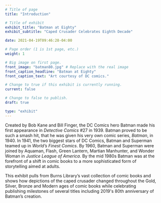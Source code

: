 ```yaml
---
# Title of page
title: "Introduction"

# Title of exhibit
exhibit_title: "Batman at Eighty"
exhibit_subtitle: "Caped Crusader Celebrates Eighth Decade"

date: 2021-04-19T09:46:28-04:00

# Page order (1 is 1st page, etc.)
weight: 1 

# Big image on first page.
front_image: "batman80.jpg" # Replace with the real image
front_caption_headline: "Batman at Eighty"
front_caption_text: "Art courtesy of DC comics."

# Change to true if this exhibit is currently running.
current: false

# Change to false to publish.
draft: true

type: "exhibit"
---
```


Created by Bob Kane and Bill Finger, the DC Comics hero Batman made his first appearance in *Detective Comics* #27 in 1939. Batman proved to be such a smash hit, that he was given his very own comic series, *Batman*, in 1940. In 1941, the two biggest stars of DC Comics, Batman and Superman teamed up in *World’s Finest Comics*. By 1960, Batman and Superman were joined by Aquaman, Flash, Green Lantern, Martian Manhunter, and Wonder Woman in *Justice League of America*. By the mid 1980s Batman was at the forefront of a shift in comic books to a more sophisticated form of storytelling aimed at adults.

This exhibit pulls from Burns Library’s vast collection of comic books and shows how depictions of the caped crusader changed throughout the Gold, Silver, Bronze and Modern ages of comic books while celebrating publishing milestones of several titles including 2019's 80th anniversary of Batman’s creation.
